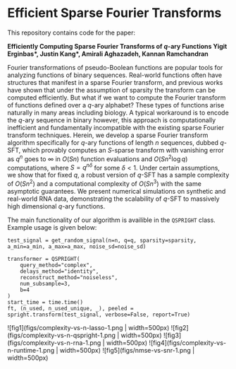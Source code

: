 # Efficient Sparse Fourier Transforms

This repository contains code for the paper:

__Efficiently Computing Sparse Fourier Transforms of $q$-ary Functions Yigit Erginbas*, Justin Kang*, Amirali Aghazadeh, Kannan Ramchandran__

Fourier transformations of pseudo-Boolean functions are popular tools for analyzing functions of binary sequences. Real-world functions often have structures that manifest in a sparse Fourier transform, and previous works have shown that under the assumption of sparsity the transform can be computed efficiently. But what if we want to compute the Fourier transform of functions defined over a $q$-ary alphabet? These types of functions arise naturally in many areas including biology. A typical workaround is to encode the $q$-ary sequence in binary however, this approach is computationally inefficient and fundamentally incompatible with the existing sparse Fourier transform techniques. Herein, we develop a sparse Fourier transform algorithm specifically for $q$-ary functions of length $n$ sequences, dubbed $q$-SFT, which provably computes an $S$-sparse transform with vanishing error as $q^n$ goes to $\infty$ in $O(Sn)$ function evaluations and $O(S n^2 \log q)$ computations, where $S = q^{n\delta}$ for some $\delta < 1$. Under certain assumptions, we show that for fixed $q$, a robust version of $q$-SFT has a sample complexity of $O(Sn^2)$ and a computational complexity of $O(Sn^3)$ with the same asymptotic guarantees. We present numerical simulations on synthetic and real-world RNA data, demonstrating the scalability of $q$-SFT to massively high dimensional $q$-ary functions.


The main functionality of our algorithm is availible in the `QSPRIGHT` class. Example usage is given below:

```
test_signal = get_random_signal(n=n, q=q, sparsity=sparsity, a_min=a_min, a_max=a_max, noise_sd=noise_sd)

transformer = QSPRIGHT(
    query_method="complex",
    delays_method="identity",
    reconstruct_method="noiseless",
    num_subsample=3,
    b=4
)
start_time = time.time()
ft, (n_used, n_used_unique, _), peeled = spright.transform(test_signal, verbose=False, report=True)
```

![fig1](figs/complexity-vs-n-lasso-1.png | width=500px)
![fig2](figs/complexity-vs-n-qspright-1.png | width=500px)
![fig3](figs/complexity-vs-n-rna-1.png | width=500px)
![fig4](figs/complexity-vs-n-runtime-1.png | width=500px)
![fig5](figs/nmse-vs-snr-1.png | width=500px)
